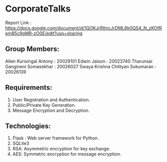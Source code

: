 # CorporateTalks

Report Link : https://docs.google.com/document/d/1QOKJrRItncJrDML6k0QS4_N_zKOfRem85c9gMR-zO0E/edit?usp=sharing

## Group Members:
Allen Kurisingal Antony : 20029101
Edwin Jaison : 20023740
Tharunsai Gangineni Somasekhar : 20026027
Swaya Krishna Chittyan Sukumaran : 20026139

## Requirements:
1. User Registration and Authentication.
2. Public/Private Key Generation.
3. Message Encryption and Decryption.

## Technologies:
1. Flask : Web server framework for Python.
2. SQLite3
3. RSA: Asymmetric encryption for key exchange.
4. AES: Symmetric encryption for message encryption.
